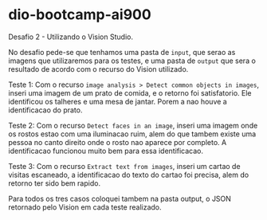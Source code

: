 # dio-bootcamp-ai900

Desafio 2 - Utilizando o Vision Studio.

No desafio pede-se que tenhamos uma pasta de `input`, que serao as imagens que utilizaremos para os testes,
e uma pasta de `output` que sera o resultado de acordo com o recurso do Vision utilizado.

Teste 1:
Com o recurso `image analysis > Detect common objects in images`, inseri uma imagem de um prato de comida, e o retorno foi satisfatorio. Ele identificou os talheres e uma mesa de jantar. Porem a nao houve a identificacao do prato.

Teste 2:
Com o recurso `Detect faces in an image`, inseri uma imagem onde os rostos estao com uma iluminacao ruim, alem do que tambem existe uma pessoa no canto direito onde o rosto nao aparece por completo. A identificacao funcionou muito bem para essa identificacao.

Teste 3:
Com o recurso `Extract text from images`, inseri um cartao de visitas escaneado, a identificacao do texto do cartao foi precisa, alem do retorno ter sido bem rapido.

Para todos os tres casos coloquei tambem na pasta output, o JSON retornado pelo Vision em cada teste realizado.
